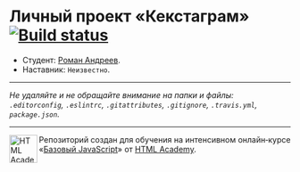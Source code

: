 # Личный проект «Кекстаграм» [![Build status][travis-image]][travis-url]

* Студент: [Роман Андреев](https://up.htmlacademy.ru/javascript/9/user/323827).
* Наставник: `Неизвестно`.

---

_Не удаляйте и не обращайте внимание на папки и файлы:_<br>
_`.editorconfig`, `.eslintrc`, `.gitattributes`, `.gitignore`, `.travis.yml`, `package.json`._

---

<a href="https://htmlacademy.ru/intensive/javascript"><img align="left" width="50" height="50" title="HTML Academy" src="https://up.htmlacademy.ru/static/img/intensive/javascript/logo-for-github.svg"></a>

Репозиторий создан для обучения на интенсивном онлайн‑курсе «[Базовый JavaScript](https://htmlacademy.ru/intensive/javascript)» от [HTML Academy](https://htmlacademy.ru).

[travis-image]: https://travis-ci.org/htmlacademy-javascript/323827-kekstagram.svg?branch=master
[travis-url]: https://travis-ci.org/htmlacademy-javascript/323827-kekstagram
